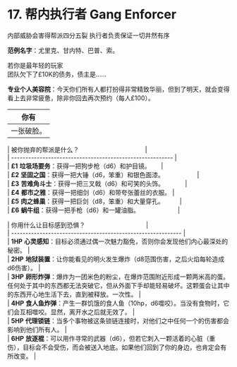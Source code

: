# 17. 帮内执行者 Gang Enforcer
内部威胁会害得帮派四分五裂
执行者负责保证一切井然有序
  
**范例名字**：尤里克、甘内特、巴普、索。

若你是最年轻的玩家  
团队欠下了£10K的债务，债主是……  
  
**专业个人美容院**：今天你们所有人都打扮得非常精致华丽，但到了明天，就会变得看上去非常疲惫，除非你回去再次预约（每人£100）。
  
  
| 你有                         |
| ---------------------------- |
| 一张破脸。 | 
  
| 被你抛弃的帮派是什么？                                      |  
| --------------------------------------------------------- |  
| **£1** **垃圾场要务**：获得一把狗步枪（d6）和护目镜。      |  
| **£2** **坚固之国**：获得一把大锤（d6，笨重）和银色面漆。                   |  
| **£3** **苦难角斗士**：获得一把三叉戟（d6）和可笑的头饰。            |  
| **£4** **都市之雅**：获得一把细剑（d6）和带夸张蕾丝的衣服。 |  
| **£5** **肉之蜂巢**：获得一把巨剑（d8，笨重）和大量穿孔。         |  
| **£6** **蜗牛组**：获得一把手枪（d6）和一罐油脂。                      |  
  
| 你用什么让目标感到恐惧？                                   |  
| ------------------------------------------------------------ |  
| **1HP** **心灵感知**：目标必须通过偶一次魅力豁免，否则你会发现他们内心最深处的秘密。 |  
| **2HP** **地狱装置**：让你能看见的明火发生爆炸（d8范围伤害，之后火焰每轮造成d6伤害）。 |  
| **3HP** **卵形炸弹**：爆炸为一团米色的粉尘，在爆炸范围附近形成一颗两米高的蛋。任何处于其中的东西都无法突破它，但从外面下手却能轻易破坏。这颗蛋会让其中的东西开心地生活下去，直到被释放。一次性。 |  
| **4HP** **食人鱼炸弹**：产生一群饥饿的食人鱼（10hp，d6噬咬）。当没有食物时，它们会互相噬咬。显然，离开水之后就无效了。 |  
| **5HP** **代理锁链**：当多个事物被这条锁链连接时，对他们之中任何一个的伤害都会影响到他们所有人。 |  
| **6HP** **放逐棍**：可以用作寻常的武器（d6），但若它刺入一颗活着的心脏（重伤），目标会不会受伤，而会被送入地底。如果他们回到了你的身边，也肯定会有所改变。 |